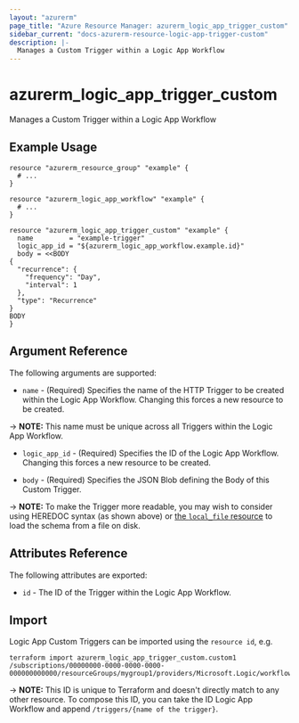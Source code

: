 ```yaml
---
layout: "azurerm"
page_title: "Azure Resource Manager: azurerm_logic_app_trigger_custom"
sidebar_current: "docs-azurerm-resource-logic-app-trigger-custom"
description: |-
  Manages a Custom Trigger within a Logic App Workflow
---
```


# azurerm_logic_app_trigger_custom

Manages a Custom Trigger within a Logic App Workflow

## Example Usage

```hcl
resource "azurerm_resource_group" "example" {
  # ...
}

resource "azurerm_logic_app_workflow" "example" {
  # ...
}

resource "azurerm_logic_app_trigger_custom" "example" {
  name         = "example-trigger"
  logic_app_id = "${azurerm_logic_app_workflow.example.id}"
  body = <<BODY
{
  "recurrence": {
    "frequency": "Day",
    "interval": 1
  },
  "type": "Recurrence"
}
BODY
}
```

## Argument Reference

The following arguments are supported:

* `name` - (Required) Specifies the name of the HTTP Trigger to be created within the Logic App Workflow. Changing this forces a new resource to be created.

-> **NOTE:** This name must be unique across all Triggers within the Logic App Workflow.

* `logic_app_id` - (Required) Specifies the ID of the Logic App Workflow. Changing this forces a new resource to be created.

* `body` - (Required) Specifies the JSON Blob defining the Body of this Custom Trigger.

-> **NOTE:** To make the Trigger more readable, you may wish to consider using HEREDOC syntax (as shown above) or [the `local_file` resource](https://www.terraform.io/docs/providers/local/d/file.html) to load the schema from a file on disk.

## Attributes Reference

The following attributes are exported:

* `id` - The ID of the Trigger within the Logic App Workflow.

## Import

Logic App Custom Triggers can be imported using the `resource id`, e.g.

```shell
terraform import azurerm_logic_app_trigger_custom.custom1 /subscriptions/00000000-0000-0000-0000-000000000000/resourceGroups/mygroup1/providers/Microsoft.Logic/workflows/workflow1/triggers/custom1
```

-> **NOTE:** This ID is unique to Terraform and doesn't directly match to any other resource. To compose this ID, you can take the ID Logic App Workflow and append `/triggers/{name of the trigger}`.
